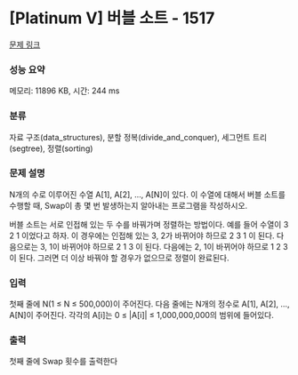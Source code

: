 # [Platinum V] 버블 소트 - 1517 

[문제 링크](https://www.acmicpc.net/problem/1517) 

### 성능 요약

메모리: 11896 KB, 시간: 244 ms

### 분류

자료 구조(data_structures), 분할 정복(divide_and_conquer), 세그먼트 트리(segtree), 정렬(sorting)

### 문제 설명

<p>N개의 수로 이루어진 수열 A[1], A[2], …, A[N]이 있다. 이 수열에 대해서 버블 소트를 수행할 때, Swap이 총 몇 번 발생하는지 알아내는 프로그램을 작성하시오.</p>

<p>버블 소트는 서로 인접해 있는 두 수를 바꿔가며 정렬하는 방법이다. 예를 들어 수열이 3 2 1 이었다고 하자. 이 경우에는 인접해 있는 3, 2가 바뀌어야 하므로 2 3 1 이 된다. 다음으로는 3, 1이 바뀌어야 하므로 2 1 3 이 된다. 다음에는 2, 1이 바뀌어야 하므로 1 2 3 이 된다. 그러면 더 이상 바꿔야 할 경우가 없으므로 정렬이 완료된다.</p>

### 입력 

 <p>첫째 줄에 N(1 ≤ N ≤ 500,000)이 주어진다. 다음 줄에는 N개의 정수로 A[1], A[2], …, A[N]이 주어진다. 각각의 A[i]는 0 ≤ |A[i]| ≤ 1,000,000,000의 범위에 들어있다.</p>

### 출력 

 <p>첫째 줄에 Swap 횟수를 출력한다</p>

